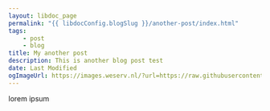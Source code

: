 ```yaml
---
layout: libdoc_page
permalink: "{{ libdocConfig.blogSlug }}/another-post/index.html"
tags:
    - post
    - blog
title: My another post
description: This is another blog post test
date: Last Modified
ogImageUrl: https://images.weserv.nl/?url=https://raw.githubusercontent.com/olivier3lanc/photographies/master/paysages/hiver/la_pierra_menta_de_la_roche_parstire_alpha_size_3000x1600.webp&w=1200&h=600&fit=cover&q=30&output=webp
---
```

lorem ipsum